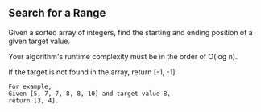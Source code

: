 ## Search for a Range


Given a sorted array of integers, find the starting and ending position of a given target value.

Your algorithm's runtime complexity must be in the order of O(log n).

If the target is not found in the array, return [-1, -1].

```
For example,
Given [5, 7, 7, 8, 8, 10] and target value 8,
return [3, 4].
```
